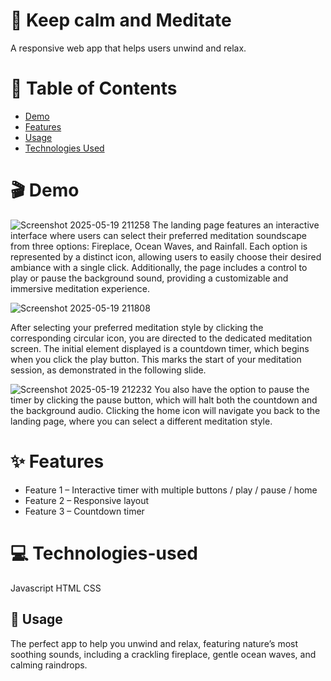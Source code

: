 # 🚀 Keep calm and Meditate

A responsive web app that helps users unwind and relax.

# 📖 Table of Contents

- [Demo](#demo)
- [Features](#features)
- [Usage](#usage)
- [Technologies Used](#technologies-used)

# 🎬 Demo

![Screenshot 2025-05-19 211258](https://github.com/user-attachments/assets/511a0b01-53b2-4f96-bcc2-67653ab6570c)
The landing page features an interactive interface where users can select their preferred meditation soundscape from three options:
Fireplace, Ocean Waves, and Rainfall.
Each option is represented by a distinct icon, allowing users to easily choose their desired ambiance with a single click.
Additionally, the page includes a control to play or pause the background sound, providing a customizable and immersive meditation experience.

![Screenshot 2025-05-19 211808](https://github.com/user-attachments/assets/85f56063-ddb3-4c69-93bc-494757a42ff2)

After selecting your preferred meditation style by clicking the corresponding circular icon, you are directed to the dedicated meditation screen.
The initial element displayed is a countdown timer, which begins when you click the play button.
This marks the start of your meditation session, as demonstrated in the following slide.

![Screenshot 2025-05-19 212232](https://github.com/user-attachments/assets/77ca8ed8-0c40-4db4-9087-7d9c8d3ee1f8)
You also have the option to pause the timer by clicking the pause button, which will halt both the countdown and the background audio.
Clicking the home icon will navigate you back to the landing page, where you can select a different meditation style.

# ✨ Features

- Feature 1 – Interactive timer with multiple buttons / play / pause / home
- Feature 2 – Responsive layout
- Feature 3 – Countdown timer

# 💻 Technologies-used

Javascript
HTML
CSS

## 📝 Usage

The perfect app to help you unwind and relax, featuring nature’s most soothing sounds, including a crackling fireplace, gentle ocean waves, and calming raindrops.
